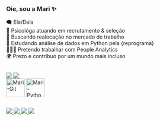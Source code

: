 <h3 align="left"> Oie, sou a Mari ✨ </h3> 

 🗨️ Ela/Dela                                                                                                                   
 🔭 Psicológa atuando em recrutamento & seleção                                               
 🎯 Buscando realocação no mercado de trabalho                                   
 🌱 Estudando análise de dados em Python pela {reprograma}                                                                 
 👩🏽‍💻 Pretendo trabalhar com People Analytics                                                                                 
 🌍 Prezo e contribuo por um mundo mais incluso

##

<div>
  <img align='left' heigth='180cm' src= 'https://github-readme-stats.vercel.app/api?username=marianadsa&show_icons=true&theme=catppuccin_mocha' />
  <img heigth='180cm' src= 'https://github-readme-stats.vercel.app/api/top-langs/?username=marianadsa&layout=compact&langs_count=16&theme=catppuccin_mocha' />
</div>

<div>	
  <img align='center' alt='Mari-Git' height='50' width='50' src="https://cdn.jsdelivr.net/gh/devicons/devicon@latest/icons/git/git-original.svg" />      
  <img align='center' alt='Mari-Python' height='50' width='50' src='https://cdn.jsdelivr.net/gh/devicons/devicon@latest/icons/python/python-original.svg' />
</div>

##

<div>
  <a href= 'https://www.linkedin.com/in/marianadasilvaaraujo/' target='_blank'> <img src='https://img.shields.io/badge/LinkedIn-0077B5?style=for-the-badge&logo=linkedin&logoColor=white' >
  <a href= 'https://www.instagram.com/maridsaraujo/' target='_blank'> <img src='https://img.shields.io/badge/Instagram-E4405F?style=for-the-badge&logo=instagram&logoColor=white' >
  <a href= 'https://twitter.com/mari18213/' target='_blank'> <img src='https://img.shields.io/badge/Twitter-000000?style=for-the-badge&logo=x&logoColor=white' >
  <a href= 'https://open.spotify.com/user/mari18213?si=43677d8bf2f84098'> <img src='https://img.shields.io/badge/Spotify-1ED760?&style=for-the-badge&logo=spotify&logoColor=white'>
</div>
